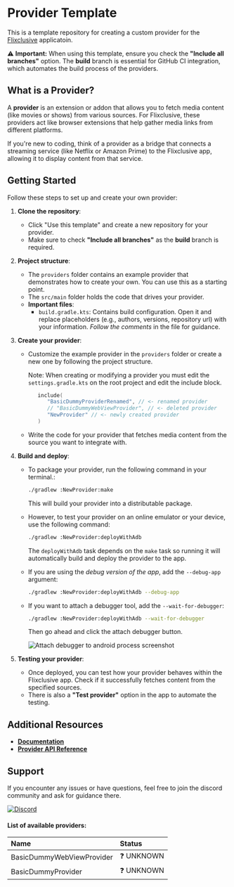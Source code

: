 # Provider Template

This is a template repository for creating a custom provider for the [Flixclusive](https://github.com/flixclusiveorg/Flixclusive) applicatoin.

⚠️ **Important:** When using this template, ensure you check the **"Include all branches"** option. The **build** branch is essential for GitHub CI integration, which automates the build process of the providers.

## What is a Provider?

A **provider** is an extension or addon that allows you to fetch media content (like movies or shows) from various sources. For Flixclusive, these providers act like browser extensions that help gather media links from different platforms.

If you're new to coding, think of a provider as a bridge that connects a streaming service (like Netflix or Amazon Prime) to the Flixclusive app, allowing it to display content from that service.

## Getting Started

Follow these steps to set up and create your own provider:

1. **Clone the repository**:
   - Click "Use this template" and create a new repository for your provider.
   - Make sure to check **"Include all branches"** as the **build** branch is required.

2. **Project structure**:
   - The `providers` folder contains an example provider that demonstrates how to create your own. You can use this as a starting point.
   - The `src/main` folder holds the code that drives your provider.
   - **Important files**:
      - `build.gradle.kts`: Contains build configuration. Open it and replace placeholders (e.g., authors, versions, repository url) with your information. _Follow the comments_ in the file for guidance.

3. **Create your provider**:
   - Customize the example provider in the `providers` folder or create a new one by following the project structure.

     Note: When creating or modifying a provider you must edit the `settings.gradle.kts` on the root project and edit the include block.
     ```kotlin
        include(    
           "BasicDummyProviderRenamed", // <- renamed provider
           // "BasicDummyWebViewProvider", // <- deleted provider
           "NewProvider" // <- newly created provider
        )
     ```
   - Write the code for your provider that fetches media content from the source you want to integrate with.

4. **Build and deploy**:
   - To package your provider, run the following command in your terminal.:
     ```bash
     ./gradlew :NewProvider:make
     ```
     This will build your provider into a distributable package.

   - However, to test your provider on an online emulator or your device, use the following command:
     ```bash
     ./gradlew :NewProvider:deployWithAdb
     ``` 
     The `deployWithAdb` task depends on the `make` task so running it will automatically build and deploy the provider to the app.

   - If you are using the _debug version of the app_, add the `--debug-app` argument:
     ```bash
     ./gradlew :NewProvider:deployWithAdb --debug-app
     ```

   - If you want to attach a debugger tool, add the `--wait-for-debugger`:
     ```bash
     ./gradlew :NewProvider:deployWithAdb --wait-for-debugger
     ```
     Then go ahead and click the attach debugger button.
   
     <img src="https://i.imgur.com/d1k3ZZD.png" alt="Attach debugger to android process screenshot">

5. **Testing your provider**:
   - Once deployed, you can test how your provider behaves within the Flixclusive app. Check if it successfully fetches content from the specified sources.
   - There is also a **"Test provider"** option in the app to automate the testing.

## Additional Resources

- [**Documentation**](https://flixclusiveorg.github.io/provider-docs/)
- [**Provider API Reference**](https://flixclusiveorg.github.io/core-stubs/)

## Support

If you encounter any issues or have questions, feel free to join the discord community and ask for guidance there.

<a href="https://discord.gg/7yPSPveReu"><img src="https://img.shields.io/discord/1255770492049162240?label=discord&labelColor=7289da&color=2c2f33&style=for-the-badge" alt="Discord"></a>

#### List of available providers:
| Name          | Status    |
| :-----------  | :-------  |
| BasicDummyWebViewProvider | ❓ UNKNOWN |
| BasicDummyProvider | ❓ UNKNOWN |
